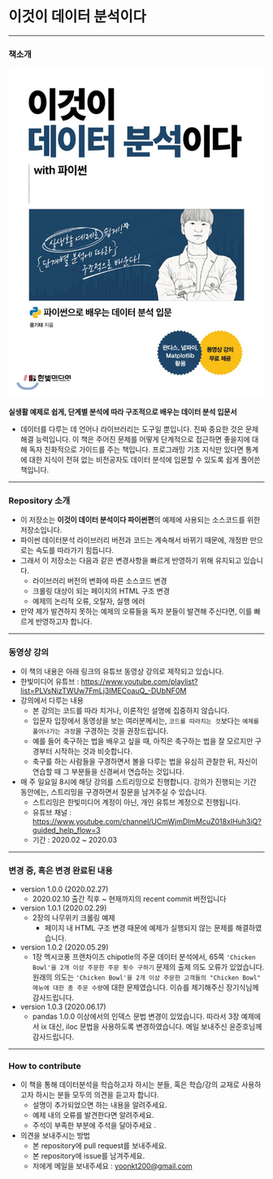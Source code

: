 # 이것이 데이터 분석이다

----
### **책소개**

![book](img/this_is_data_anal.png)

**실생활 예제로 쉽게, 단계별 분석에 따라 구조적으로 배우는 데이터 분석 입문서**

- 데이터를 다루는 데 언어나 라이브러리는 도구일 뿐입니다. 진짜 중요한 것은 문제해결 능력입니다. 이 책은 주어진 문제를 어떻게 단계적으로 접근하면 좋을지에 대해 독자 친화적으로 가이드를 주는 책입니다. 프로그래밍 기초 지식만 있다면 통계에 대한 지식이 전혀 없는 비전공자도 데이터 분석에 입문할 수 있도록 쉽게 풀어쓴 책입니다.

-----
### **Repository 소개**
- 이 저장소는 **이것이 데이터 분석이다 파이썬편**의 예제에 사용되는 소스코드를 위한 저장소입니다.
- 파이썬 데이터분석 라이브러리 버전과 코드는 계속해서 바뀌기 때문에, 개정판 만으로는 속도를 따라가기 힘듭니다.
- 그래서 이 저장소는 다음과 같은 변경사항을 빠르게 반영하기 위해 유지되고 있습니다.
    - 라이브러리 버전의 변화에 따른 소스코드 변경
    - 크롤링 대상이 되는 페이지의 HTML 구조 변경
    - 예제의 논리적 오류, 오탈자, 실행 에러
- 만약 제가 발견하지 못하는 예제의 오류들을 독자 분들이 발견해 주신다면, 이를 빠르게 반영하고자 합니다.

-----
### **동영상 강의**
- 이 책의 내용은 아래 링크의 유튜브 동영상 강의로 제작되고 있습니다.
- 한빛미디어 유튜브 : https://www.youtube.com/playlist?list=PLVsNizTWUw7FmLj3IMECoauQ_-DUbNF0M
- 강의에서 다루는 내용
    - 본 강의는 코드를 따라 치거나, 이론적인 설명에 집중하지 않습니다.
    - 입문자 입장에서 동영상을 보는 여러분께서는, `코드를 따라치는 것`보다는 `예제를 풀어나가는 과정`을 구경하는 것을 권장드립니다.
    - 예를 들어 축구하는 법을 배우고 싶을 때, 아직은 축구하는 법을 잘 모르지만 구경부터 시작하는 것과 비슷합니다.
    - 축구를 하는 사람들을 구경하면서 볼을 다루는 법을 유심히 관찰한 뒤, 자신이 연습할 때 그 부분들을 신경써서 연습하는 것입니다.
- 매 주 일요일 8시에 해당 강의를 스트리밍으로 진행합니다. 강의가 진행되는 기간 동안에는, 스트리밍을 구경하면서 질문을 남겨주실 수 있습니다.
    - 스트리밍은 한빛미디어 계정이 아닌, 개인 유튜브 계정으로 진행됩니다.
    - 유튜브 채널 : https://www.youtube.com/channel/UCmWjmDlmMcuZ018xIHuh3iQ?guided_help_flow=3
    - 기간 : 2020.02 ~ 2020.03

-----
### **변경 중, 혹은 변경 완료된 내용**
- version 1.0.0 (2020.02.27)
    - 2020.02.10 출간 직후 ~ 현재까지의 recent commit 버전입니다
- version 1.0.1 (2020.02.29)
    - 2장의 나무위키 크롤링 예제
        - 페이지 내 HTML 구조 변경 때문에 예제가 실행되지 않는 문제를 해결하였습니다.
- version 1.0.2 (2020.05.29)
    - 1장 멕시코풍 프랜차이즈 chipotle의 주문 데이터 분석에서, 65쪽 `'Chicken Bowl'을 2개 이상 주문한 주문 횟수 구하기` 문제의 출제 의도 오류가 있었습니다. 원래의 의도는 `'Chicken Bowl'을 2개 이상 주문한 고객들의 "Chicken Bowl" 메뉴에 대한 총 주문 수량`에 대한 문제였습니다. 이슈를 제기해주신 장기식님께 감사드립니다.
- version 1.0.3 (2020.06.17)
    - pandas 1.0.0 이상에서의 인덱스 문법 변경이 있었습니다. 따라서 3장 예제에서 ix 대신, iloc 문법을 사용하도록 변경하였습니다. 메일 보내주신 윤준호님께 감사드립니다.
        
-----
### **How to contribute**
- 이 책을 통해 데이터분석을 학습하고자 하시는 분들, 혹은 학습/강의 교재로 사용하고자 하시는 분들 모두의 의견을 듣고자 합니다.
    - 설명이 추가되었으면 하는 내용을 알려주세요.
    - 예제 내의 오류를 발견한다면 알려주세요.
    - 주석이 부족한 부분에 주석을 달아주세요 .
- 의견을 보내주시는 방법 
    - 본 repository에 pull request를 보내주세요.
    - 본 repository에 issue를 남겨주세요.
    - 저에게 메일을 보내주세요 : yoonkt200@gmail.com